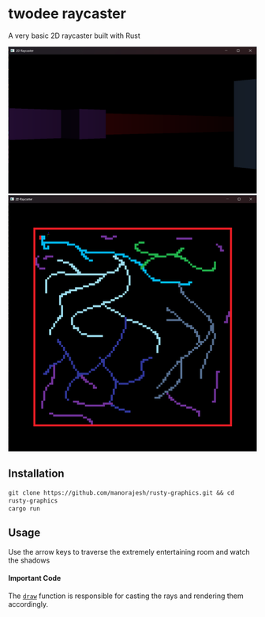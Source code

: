 # twodee raycaster
A very basic 2D raycaster built with Rust

![Demo picture](https://github.com/manorajesh/rusty-graphics/blob/rusty-graphics/images/demo1.png)
![Demo picture](https://github.com/manorajesh/rusty-graphics/blob/rusty-graphics/images/demo2.png)

## Installation
```
git clone https://github.com/manorajesh/rusty-graphics.git && cd rusty-graphics
cargo run
```

## Usage
Use the arrow keys to traverse the extremely entertaining room and watch the shadows

#### Important Code
The [`draw`](https://github.com/manorajesh/rusty-graphics/blob/cdf31fba1238801ae4804fe2ce98fec9d935985d/src/raycaster.rs#L147-L207) function is responsible for casting the rays and rendering them accordingly.
